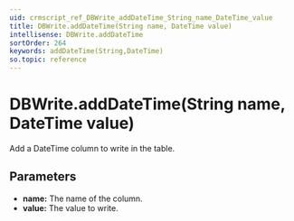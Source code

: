 ```yaml
---
uid: crmscript_ref_DBWrite_addDateTime_String_name_DateTime_value
title: DBWrite.addDateTime(String name, DateTime value)
intellisense: DBWrite.addDateTime
sortOrder: 264
keywords: addDateTime(String,DateTime)
so.topic: reference
---
```


# DBWrite.addDateTime(String name, DateTime value)

Add a DateTime column to write in the table.

## Parameters

* **name:** The name of the column.
* **value:** The value to write.


